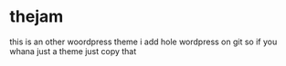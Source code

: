 # thejam
this is an other woordpress theme i add hole wordpress on git so if you whana just a theme just copy that
